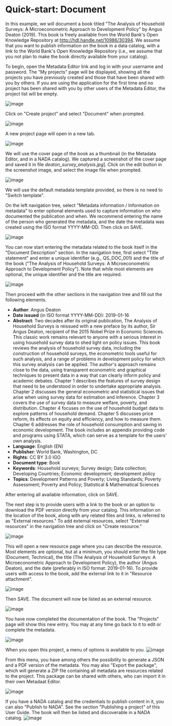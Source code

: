 # Quick-start: Document

In this example, we will document a book titled "The Analysis of Household Surveys: A Microeconometric Approach to Development Policy" by Angus Deaton (2019). This book is freely available from the World Bank's Open Knowledge Repository at http://hdl.handle.net/10986/30394. We assume that you want to publish information on the book in a data catalog, with a link to the World Bank's Open Knowledge Repository (i.e., we assume that you not plan to make the book directly available from your catalog).

To begin, open the Metadata Editor link and log in with your username and password. The "My projects" page will be displayed, showing all the projects you have previously created and those that have been shared with you by others. If you are using the application for the first time and no project has been shared with you by other users of the Metadata Editor, the project list will be empty. 

![image](https://github.com/mah0001/metadata-editor-docs/assets/35276300/8881df36-49cb-4b47-8acd-9f0ba8237727)

Click on "Create project" and select "Document" when prompted.

![image](https://github.com/ihsn/editor/assets/35276300/f52bcdc3-c677-4a72-90f4-a3d1da3b65ac)
  
A new project page will open in a new tab.

![image](https://github.com/mah0001/metadata-editor-docs/assets/35276300/5a4011ad-54de-42da-8f43-0c04f7e1eac0)

We will use the cover page of the book as a thumbnail (in the Metadata Editor, and in a NADA catalog). We captured a screenshot of the cover page and saved it in file *deaton_survey_analysis.jpg*]. Click on the edit button in the screenshot image, and select the image file when prompted. 

![image](https://github.com/mah0001/metadata-editor-docs/assets/35276300/0e8117c1-9ea5-4408-9f26-d0b218f78a77)

We will use the default metadata template provided, so there is no need to "Switch template". 

On the left navigation tree, select "Metadata information / Information on metadata" to enter optional elements used to capture information on who documented the publication and when. We recommend entering the name of the person who generated the metadata, and the date the metadata was created using the ISO format YYYY-MM-DD. Then click on SAVE.

![image](https://github.com/mah0001/metadata-editor-docs/assets/35276300/2f09c488-ef54-4763-8d22-19f127ffe6a7)

You can now start entering the metadata related to the book itself in the "Document Description" section. In the navigation tree, first select "Title statement" and enter a unique identifier (e.g., QS_DOC_001) and the title of the book ("The Analysis of Household Surveys: A Microeconometric Approach to Development Policy"). Note that while most elements are optional, the unique identifier and the title are required.

![image](https://github.com/mah0001/metadata-editor-docs/assets/35276300/e01b77ec-6ca3-4cbe-be49-07cdf8f606df)

Then proceed with the other sections in the navigation tree and fill out the following elements. 

- **Author**: Angus Deaton
- **Date issued** (in ISO format YYYY-MM-DD): 2019-01-16 
- **Abstract**: Two decades after its original publication, The Analysis of Household Surveys is reissued with a new preface by its author, Sir Angus Deaton, recipient of the 2015 Nobel Prize in Economic Sciences. This classic work remains relevant to anyone with a serious interest in using household survey data to shed light on policy issues. This book reviews the analysis of household survey data, including the construction of household surveys, the econometric tools useful for such analysis, and a range of problems in development policy for which this survey analysis can be applied. The author's approach remains close to the data, using transparent econometric and graphical techniques to present data in a way that can clearly inform policy and academic debates. Chapter 1 describes the features of survey design that need to be understood in order to undertake appropriate analysis. Chapter 2 discusses the general econometric and statistical issues that arise when using survey data for estimation and inference. Chapter 3 covers the use of survey data to measure welfare, poverty, and distribution. Chapter 4 focuses on the use of household budget data to explore patterns of household demand. Chapter 5 discusses price reform, its effects on equity and efficiency, and how to measure them. Chapter 6 addresses the role of household consumption and saving in economic development. The book includes an appendix providing code and programs using STATA, which can serve as a template for the users' own analysis.
- **Language**: English (EN)
- **Publisher**: World Bank, Washington, DC
- **Rights**: CC BY 3.0 IGO
- **Document type**: Book
- **Keywords**: Household surveys; Survey design; Data collection; Developing Countries; Economic development; development policy
- **Topics**: Development Patterns and Poverty; Living Standards; Poverty Assessment; Poverty and Policy; Statistical & Mathematical Sciences

After entering all available information, click on SAVE.

The next step is to provide users with a link to the book or an option to download the PDF version directly from your catalog. This information on the location of the book, along with any related files and links, is referred to as "External resources." To add external resources, select "External resources" in the navigation tree and click on "Create resource." 

![image](https://github.com/mah0001/metadata-editor-docs/assets/35276300/6f01f629-6820-4438-8316-65d9fe32919d)

This will open a new resource page where you can describe the resource. Most elements are optional, but at a minimum, you should enter the file type (Document, Technical), the title (The Analysis of Household Surveys: A Microeconometric Approach to Development Policy), the author (Angus Deaton), and the date (preferably in ISO format: 2019-01-16). To provide users with access to the book, add the external link to it in "Resource attachment". 

![image](https://github.com/mah0001/metadata-editor-docs/assets/35276300/0dd502c5-ffbb-4f17-a476-4b2029b5442e)

Then SAVE. The document will now be listed as an external resource.

![image](https://github.com/mah0001/metadata-editor-docs/assets/35276300/06177c08-0e2f-403d-8a07-01ea267a6675)

You have now completed the documentation of the book. The "Projects" page will show this new entry. You may at any time go back to it to edit or complete the metadata.

![image](https://github.com/mah0001/metadata-editor-docs/assets/35276300/793770d2-f486-4d5e-86c5-4e25b2369adb)

When you open this project, a menu of options is available to you. 
![image](https://github.com/mah0001/metadata-editor-docs/assets/35276300/682e903a-1dd6-4385-b2bb-fe7a0af8ed1f)

From this menu, you have among others the possibility to generate a JSON and a PDF version of the metadata. You may also "Export the package", which will generate a ZIP file containing all metadata are resources related to the project. This package can be shared with others, who can import it in their own Metadaat Editor.

![image](https://github.com/mah0001/metadata-editor-docs/assets/35276300/3f1ff698-83bd-4c8c-85a2-cb3c18aa5da2)

If you have a NADA catalog and the credentials to publish content in it, you can also "Publish to NADA". See the section "Publishing a project" of this User Guide. The book will then be listed and discoverable in a NADA catalog.
![image](https://user-images.githubusercontent.com/35276300/231571821-ffd10899-5dd9-4318-ac84-2fd13986eb24.png)

